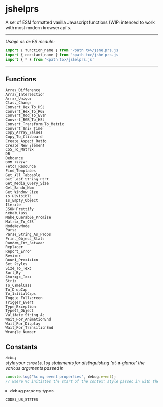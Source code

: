 # jshelprs

A set of ESM formatted vanilla Javascript functions (WIP) intended to work with most modern browser api's.

---
*Usage as an ES module:*

```javascript
import { function_name } from '<path to>/jshelprs.js'
import { constant_name } from '<path to>/jshelprs.js'
import { * } from '<path to>/jshelprs.js'
```
---

## Functions
`Array_Difference`<br>
`Array_Intersection`<br>
`Array_Unique`<br>
`Class_Change`<br>
`Convert_Hex_To_HSL`<br>
`Convert_Hex_To_RGB`<br>
`Convert_Odd_To_Even`<br>
`Convert_RGB_To_HSL`<br>
`Convert_Transform_To_Matrix`<br>
`Convert_Unix_Time`<br>
`Copy_Array_Values`<br>
`Copy_To_Clipboard`<br>
`Create_Aspect_Ratio`<br>
`Create_New_Element`<br>
`CSS_To_Matrix`<br>
`DB`<br>
`Debounce`<br>
`DOM_Parser`<br>
`Fetch_Resource`<br>
`Find_Templates`<br>
`Get_All_Tabbable`<br>
`Get_Last_String_Part`<br>
`Get_Media_Query_Size`<br>
`Get_Rando_Num`<br>
`Get_Window_Size`<br>
`Is_Divisible`<br>
`Is_Empty_Object`<br>
`Iterate`<br>
`JSON_Prettify`<br>
`KebabClass`<br>
`Make_Querable_Promise`<br>
`Matrix_To_CSS`<br>
`NodeDevMode`<br>
`Parse`<br>
`Parse_String_As_Props`<br>
`Print_Object_State`<br>
`Random_Int_Between`<br>
`Replacer`<br>
`Report_Error`<br>
`Reviver`<br>
`Round_Precision`<br>
`Set_Styles`<br>
`Size_To_Text`<br>
`Sort_By`<br>
`Storage_Test`<br>
`Strip`<br>
`To_CamelCase`<br>
`To_DropCap`<br>
`To_InitialCaps`<br>
`Toggle_Fullscreen`<br>
`Trigger_Event`<br>
`Type_Exception`<br>
`TypeOf_Object`<br>
`Validate_String_As`<br>
`Wait_For_AnimationEnd`<br>
`Wait_For_Display`<br>
`Wait_For_TransitionEnd`<br>
`Wrangle_Number`

## Constants
`debug`<br>
*style your `console.log` statements for distinguishing 'at-a-glance' the various arguments passed in*

```js
console.log('%c my event properties', debug.event);
// where %c initiates the start of the context style passed in with the debug argument i.e. debug.event
```
<details>
  <summary>debug property types</summary>
  #### context properties
  `alert: 'font-size:1rem;color:#D35400;'`<br>
  `args: 'font-size:0.65rem;color:#E67E22;'`<br>
  `standout: 'font-size:1.5rem;color:yellow;'`<br>
  `light: 'font-size:0.65rem;color:#94A5A6;'`<br>
  `small: 'font-size: 0.65rem;'`<br>
  `large: 'font-size: 1rem;'`<br>
  `modal: 'color:green;font-size:0.5rem;'`<br>
  `event: 'font-size: 0.65rem;color:#16A085;'`<br>
  `ui: 'font-size: 0.65rem;color:#F1C40F;'`<br>
  `fn: 'font-size:0.65rem;color:#94A5A6;'`<br>
  `message: 'font-size: 0.65rem;color:#9B59B6;'`<br>
  `xhr: 'font-size: 0.65rem;color:#F1C40F'`<br>
  `log: 'font-size: 0.65rem;color: #E67E22;'`<br>
  #### color properties
  `orange: 'color: #E67E22;'`<br>
  `green: 'color: #2ECC71;'`<br>
  `yellow: 'color: #F1C40F;'`<br>
  `red: 'color: #C0392C;'`<br>
  `purple: 'color: #9B59B6;'`<br>
  #### object methods
  `format: (...props) // where props can be any combination of the context and/or color properties e.g. format('small','orange')`

</details>

`CODES_US_STATES`

